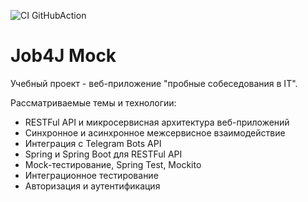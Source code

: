 ![CI GitHubAction](https://github.com/peterarsentev/CheckDev/actions/workflows/maven.yml/badge.svg)

# Job4J Mock

Учебный проект - веб-приложение "пробные собеседования в IT".

Рассматриваемые темы и технологии:

- RESTFul API и микросервисная архитектура веб-приложений
- Синхронное и асинхронное межсервисное взаимодействие
- Интеграция с Telegram Bots API
- Spring и Spring Boot для RESTFul API
- Mock-тестирование, Spring Test, Mockito
- Интеграционное тестирование
- Авторизация и аутентификация
